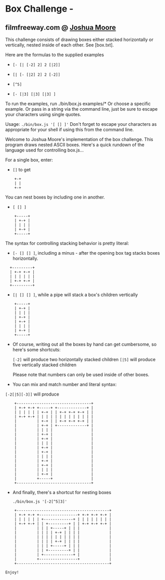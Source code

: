 # Box Challenge - 
## filmfreeway.com @ [Joshua Moore](mailto:joshua.moore@leudla.net)

This challenge consists of drawing boxes either stacked horizontally or vertically, nested inside of each other. See [box.txt].

Here are the formulas to the supplied examples

* `[- [| [-2] 2] 2 [|2]]`

* `[| [- [|2] 2] 2 [-2]]`

* `[^5]`

* `[- [|3] [|3] [|3] ]`


To run the examples, run ./bin/box.js examples/*
Or choose a specific example.
Or pass in a string via the command line, just be sure to escape your characters using single quotes. 


  Usage: `./bin/box.js '[ [] ]'`
  Don't forget to escape your characters as appropriate for your shell if
  using this from the command line. 

  Welcome to Joshua Moore's implementation of the box challenge. This program
  draws nested ASCII boxes. Here's a quick rundown of the language used for 
  controlling box.js...

  For a single box, enter: 
  * `[]` to get

```
    +-+
    | |
    +-+
```

  You can nest boxes by including one in another.
  * `[ [] ]`

```
    +-----+
    | +-+ |
    | | | |
    | +-+ |
    +-----+
```

  The syntax for controlling stacking behavior is pretty literal:
  * `[- [] [] ]`, including a minus - after the opening box tag stacks boxes
    horizontally.
  
  ```
    +---------+
    | +-+ +-+ |
    | | | | | |
    | +-+ +-+ |
    +---------+
```

  * `[| [] [] ]`, while a pipe will stack a box's children vertically

```
    +-----+
    | +-+ |
    | | | |
    | +-+ |
    | +-+ |
    | | | |
    | +-+ |
    +-----+
```


  * Of course, writing out all the boxes by hand can get cumbersome, so here's
    some shortcuts: 

    `[-2]` will produce two horizontally stacked children
    `[|5]` will produce five vertically stacked children

    Please note that numbers can only be used inside of other boxes.


  * You can mix and match number and literal syntax:

   `[-2[|5][-3]]` will produce 

```
    +---------------------------------+
    | +-+ +-+ +-----+ +-------------+ |
    | | | | | | +-+ | | +-+ +-+ +-+ | |
    | +-+ +-+ | | | | | | | | | | | | |
    |         | +-+ | | +-+ +-+ +-+ | |
    |         | +-+ | +-------------+ |
    |         | | | |                 |
    |         | +-+ |                 |
    |         | +-+ |                 |
    |         | | | |                 |
    |         | +-+ |                 |
    |         | +-+ |                 |
    |         | | | |                 |
    |         | +-+ |                 |
    |         | +-+ |                 |
    |         | | | |                 |
    |         | +-+ |                 |
    |         +-----+                 |
    +---------------------------------+
```

  * And finally, there's a shortcut for nesting boxes

    `./bin/box.js '[-2[^5]3]'`

```
    +-----------------------------------------+
    | +-+ +-+ +-----------------+ +-+ +-+ +-+ |
    | | | | | | +-------------+ | | | | | | | |
    | +-+ +-+ | | +---------+ | | +-+ +-+ +-+ |
    |         | | | +-----+ | | |             |
    |         | | | | +-+ | | | |             |
    |         | | | | | | | | | |             |
    |         | | | | +-+ | | | |             |
    |         | | | +-----+ | | |             |
    |         | | +---------+ | |             |
    |         | +-------------+ |             |
    |         +-----------------+             |
    +-----------------------------------------+
```

    Enjoy!